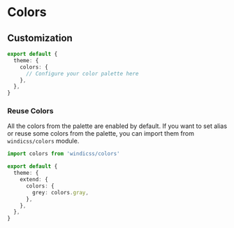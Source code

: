 # Colors

<!-- <ColorsPalette /> -->

## Customization

```ts windi.config.js
export default {
  theme: {
    colors: {
      // Configure your color palette here
    },
  },
}
```

### Reuse Colors

All the colors from the palette are enabled by default. If you want to set alias or reuse some colors from the palette, you can import them from `windicss/colors` module.

```ts windi.config.js
import colors from 'windicss/colors'

export default {
  theme: {
    extend: {
      colors: {
        grey: colors.gray,
      },
    },
  },
}
```
